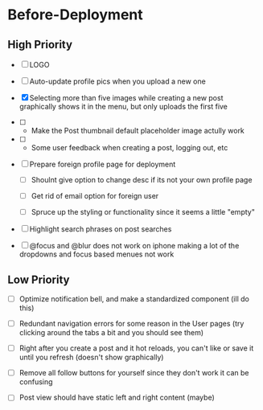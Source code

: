 # Before-Deployment

## High Priority

-   [ ] LOGO

-   [ ] Auto-update profile pics when you upload a new one

-   [x] Selecting more than five images while creating a new post graphically shows it in the menu, but only uploads the first five

-   [ ] -   Make the Post thumbnail default placeholder image actully work

-   [ ] -   Some user feedback when creating a post, logging out, etc

-   [ ] Prepare foreign profile page for deployment

    -   [ ] Shoulnt give option to change desc if its not your own profile page

    -   [ ] Get rid of email option for foreign user

    -   [ ] Spruce up the styling or functionality since it seems a little "empty"

-   [ ] Highlight search phrases on post searches

-   [ ] @focus and @blur does not work on iphone making a lot of the dropdowns and focus based menues not work

## Low Priority

-   [ ] Optimize notification bell, and make a standardized component (ill do this)

-   [ ] Redundant navigation errors for some reason in the User pages (try clicking around the tabs a bit and you should see them)

-   [ ] Right after you create a post and it hot reloads, you can't like or save it until you refresh (doesn't show graphically)

-   [ ] Remove all follow buttons for yourself since they don't work it can be confusing

-   [ ] Post view should have static left and right content (maybe) 
